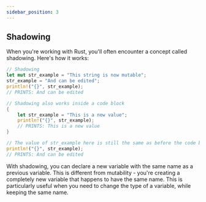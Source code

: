 ```yaml
---
sidebar_position: 3
---
```


## Shadowing

When you're working with Rust, you'll often encounter a concept called shadowing. Here's how it works:

```rust showLineNumbers
// Shadowing
let mut str_example = "This string is now mutable";
str_example = "And can be edited";
println!("{}", str_example);
// PRINTS: And can be edited

// Shadowing also works inside a code block
{
    let str_example = "This is a new value";
    println!("{}", str_example);
    // PRINTS: This is a new value
}

// The value of str_example here is still the same as before the code block
println!("{}", str_example);
// PRINTS: And can be edited
```

With shadowing, you can declare a new variable with the same name as a previous variable. This is different from mutability - you're creating a completely new variable that happens to have the same name. This is particularly useful when you need to change the type of a variable, while keeping the same name.